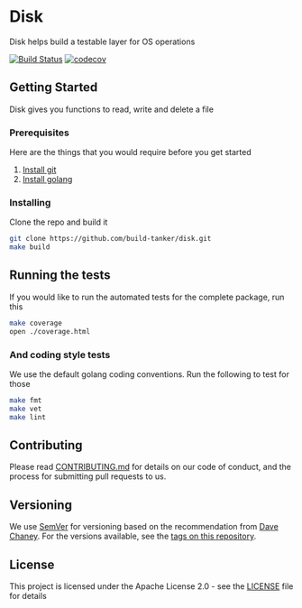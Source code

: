 # Disk

Disk helps build a testable layer for OS operations

[![Build Status](https://travis-ci.org/build-tanker/disk.svg?branch=master)](https://travis-ci.org/build-tanker/disk)
[![codecov](https://codecov.io/gh/build-tanker/disk/branch/master/graph/badge.svg)](https://codecov.io/gh/build-tanker/disk)

## Getting Started

Disk gives you functions to read, write and delete a file

### Prerequisites

Here are the things that you would require before you get started

1. [Install git](https://www.atlassian.com/git/tutorials/install-git)
1. [Install golang](https://golang.org/doc/install)

### Installing

Clone the repo and build it

```bash
git clone https://github.com/build-tanker/disk.git
make build
```

## Running the tests

If you would like to run the automated tests for the complete package, run this

```bash
make coverage
open ./coverage.html
```

### And coding style tests

We use the default golang coding conventions. Run the following to test for those

```bash
make fmt
make vet
make lint
```

## Contributing

Please read [CONTRIBUTING.md](https://github.com/build-tanker/disk/blob/master/CONTRIBUTING.md) for details on our code of conduct, and the process for submitting pull requests to us.

## Versioning

We use [SemVer](https://semver.org/spec/v2.0.0.html) for versioning based on the recommendation from [Dave Chaney](https://dave.cheney.net/2016/06/24/gophers-please-tag-your-releases). For the versions available, see the [tags on this repository](https://github.com/build-tanker/disk/tags).

## License

This project is licensed under the Apache License 2.0 - see the [LICENSE](https://github.com/build-tanker/disk/blob/master/LICENSE) file for details